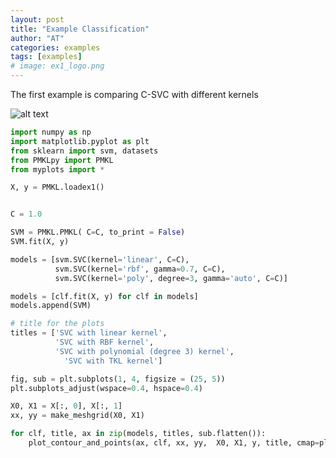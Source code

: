 ```yaml
---
layout: post
title: "Example Classification"
author: "AT"
categories: examples
tags: [examples]
# image: ex1_logo.png
---
```

 
 The first example is comparing C-SVC with different kernels 

![alt text](https://github.com/Talitsky/v1/tree/gh-pages/assets/img/ex1.png "Example Classification")

```python
import numpy as np
import matplotlib.pyplot as plt
from sklearn import svm, datasets
from PMKLpy import PMKL
from myplots import *

X, y = PMKL.loadex1()


C = 1.0 

SVM = PMKL.PMKL( C=C, to_print = False) 
SVM.fit(X, y) 

models = [svm.SVC(kernel='linear', C=C), 
          svm.SVC(kernel='rbf', gamma=0.7, C=C),
          svm.SVC(kernel='poly', degree=3, gamma='auto', C=C)]

models = [clf.fit(X, y) for clf in models]
models.append(SVM)

# title for the plots
titles = ['SVC with linear kernel', 
          'SVC with RBF kernel',
          'SVC with polynomial (degree 3) kernel',
            'SVC with TKL kernel']

fig, sub = plt.subplots(1, 4, figsize = (25, 5))
plt.subplots_adjust(wspace=0.4, hspace=0.4)

X0, X1 = X[:, 0], X[:, 1]
xx, yy = make_meshgrid(X0, X1)

for clf, title, ax in zip(models, titles, sub.flatten()):
    plot_contour_and_points(ax, clf, xx, yy,  X0, X1, y, title, cmap=plt.cm.coolwarm, alpha=0.8)```
